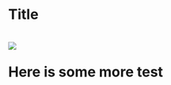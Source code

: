 <h1>Title<h1>
<img src="https://raw.githubusercontent.com/greatfire/test/master/x.png" />
<p>Here is some more test</p>
